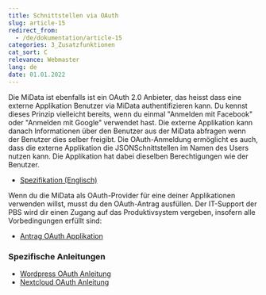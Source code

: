 ```yaml
---
title: Schnittstellen via OAuth
slug: article-15
redirect_from:
  - /de/dokumentation/article-15
categories: 3_Zusatzfunktionen
cat_sort: C
relevance: Webmaster
lang: de
date: 01.01.2022
---
```


Die MiData ist ebenfalls ist ein OAuth 2.0 Anbieter, das heisst dass eine externe Applikation Benutzer via MiData authentifizieren kann. Du kennst dieses Prinzip vielleicht bereits, wenn du einmal "Anmelden mit Facebook" oder "Anmelden mit Google" verwendet hast. Die externe Applikation kann danach Informationen über den Benutzer aus der MiData abfragen wenn der Benutzer dies selber freigibt. Die OAuth-Anmeldung ermöglicht es auch, dass die externe Applikation die JSONSchnittstellen im Namen des Users nutzen kann. Die Applikation hat dabei dieselben Berechtigungen wie der Benutzer. 

* [Spezifikation (Englisch)](https://github.com/hitobito/hitobito/blob/master/doc/development/08_oauth.md)

Wenn du die MiData als OAuth-Provider für eine deiner Applikationen verwenden willst, musst du den OAuth-Antrag ausfüllen. Der IT-Support der PBS wird dir einen Zugang auf das Produktivsystem vergeben, insofern alle Vorbedingungen erfüllt sind: 
* [Antrag OAuth Applikation](https://forms.office.com/Pages/ResponsePage.aspx?id=iq6Fcs2Xq0m9ordFTZ0Fa8gnQG-i3p9KkbcKGL9nFhtUMEpMQkYwMzQxNUVEWEIxRTNWTDhPMDVEMS4u&wdLOR=c1CBB434D-BD2A-4C4E-A417-6F0DDA2C01C8)

### Spezifische Anleitungen
* [Wordpress OAuth Anleitung](https://pfadi.swiss/de/publikationen-downloads/downloads/detail/817/wordpress-oauth-anleitung/)
* [Nextcloud OAuth Anleitung](https://pfadi.swiss/de/publikationen-downloads/downloads/detail/889/nextcloud-oauth-anleitung/)
